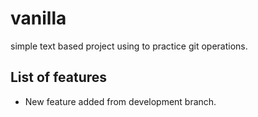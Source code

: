 # vanilla
simple text based project using to practice git operations.

## List of features
- New feature added from development branch.

